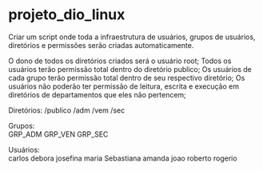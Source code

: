 # projeto_dio_linux
Criar um script onde toda a infraestrutura de usuários, grupos de usuários, diretórios e permissões serão criadas automaticamente.

O dono de todos os diretórios criados será o usuário root;
Todos os usuários terão permissão total dentro do diretório publico;
Os usuários de cada grupo terão permissão total dentro de seu respectivo diretório;
Os usuários não poderão ter permissão de leitura, escrita e execução em diretórios de departamentos que eles não pertencem;

Diretórios:	
/publico	/adm	/vem	/sec

Grupos: 	
GRP_ADM	GRP_VEN	GRP_SEC

Usuários:	
carlos 	debora 		  josefina
maria	  Sebastiana	amanda
joao	  roberto		  rogerio
